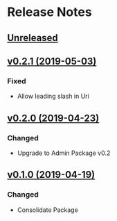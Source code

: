 # Release Notes

## [Unreleased](https://github.com/ixocreate/media-package/compare/0.2.1...develop)

## [v0.2.1 (2019-05-03)](https://github.com/ixocreate/media-package/compare/0.2.0...0.2.1)

### Fixed
- Allow leading slash in Uri

## [v0.2.0 (2019-04-23)](https://github.com/ixocreate/media-package/compare/0.1.0...0.2.0)

### Changed
- Upgrade to Admin Package v0.2

## [v0.1.0 (2019-04-19)](https://github.com/ixocreate/media-package/compare/master...0.1.0)

### Changed
- Consolidate Package
